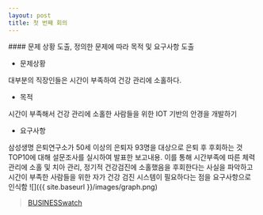 ```yaml
---
layout: post
title: 첫 번째 회의
---
```

#### 문제 상황 도출, 정의한 문제에 따라 목적 및 요구사항 도출

*	문제상황

대부분의 직장인들은 시간이 부족하여 건강 관리에 소홀하다.

*	목적

시간이 부족해서 건강 관리에 소홀한 사람들을 위한 IOT 기반의 안경을 개발하기

*	요구사항

삼성생명 은퇴연구소가 50세 이상의 은퇴자 93명을 대상으로 은퇴 후 후회하는 것 TOP10에 대해 설문조사를 실시하여 발표한 보고내용. 이를 통해 시간부족에 따른 체력 관리에 소홀 및 치아 관리, 정기적 건강검진에 소홀했음을 후회한다는 사실을 파악하고 시간이 부족한 사람들을 위한 자가 건강 검진 시스템이 필요하다는 점을 요구사항으로 인식함
![]({{ site.baseurl }}/images/graph.png)
> [BUSINESSwatch](https://www.bizwatch/co.kr/pages/view.php?uid=11394)